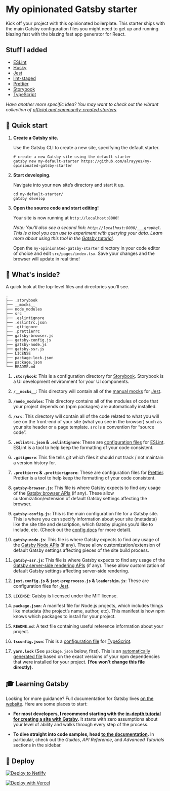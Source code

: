 # My opinionated Gatsby starter

Kick off your project with this opinionated boilerplate. This starter ships with the main Gatsby configuration files you might need to get up and running blazing fast with the blazing fast app generator for React.

## Stuff I added

- [ESLint](https://eslint.org/)
- [Husky](https://github.com/typicode/husky)
- [Jest](https://jestjs.io/)
- [lint-staged](https://github.com/okonet/lint-staged)
- [Prettier](https://prettier.io/)
- [Storybook](https://storybook.js.org/)
- [TypeScript](https://www.typescriptlang.org/)

_Have another more specific idea? You may want to check out the vibrant collection of [official and community-created starters](https://www.gatsbyjs.org/docs/gatsby-starters/)._

## 🚀 Quick start

1.  **Create a Gatsby site.**

    Use the Gatsby CLI to create a new site, specifying the default starter.

    ```shell
    # create a new Gatsby site using the default starter
    gatsby new my-default-starter https://github.com/alrayyes/my-opinionated-gatsby-starter
    ```

1.  **Start developing.**

    Navigate into your new site’s directory and start it up.

    ```shell
    cd my-default-starter/
    gatsby develop
    ```

1.  **Open the source code and start editing!**

    Your site is now running at `http://localhost:8000`!

    _Note: You'll also see a second link: _`http://localhost:8000/___graphql`_. This is a tool you can use to experiment with querying your data. Learn more about using this tool in the [Gatsby tutorial](https://www.gatsbyjs.org/tutorial/part-five/#introducing-graphiql)._

    Open the `my-opinionated-gatsby-starter` directory in your code editor of choice and edit `src/pages/index.tsx`. Save your changes and the browser will update in real time!

## 🧐 What's inside?

A quick look at the top-level files and directories you'll see.

    .
    ├── .storybook
    ├── __mocks__
    ├── node_modules
    ├── src
    ├── .eslintignore
    ├── .eslintrc.json
    ├── .gitignore
    ├── .prettierrc
    ├── gatsby-browser.js
    ├── gatsby-config.js
    ├── gatsby-node.js
    ├── gatsby-ssr.js
    ├── LICENSE
    ├── package-lock.json
    ├── package.json
    └── README.md

1.  **`.storybook`**: This is a configuration directory for [Storybook](https://storybook.js.org/). Storybook is a UI development environment for your UI components.

2.  **`/__mocks__`**: This directory will contain all of the [manual mocks](https://jestjs.io/docs/en/manual-mocks) for [Jest](https://jestjs.io/).

3.  **`/node_modules`**: This directory contains all of the modules of code that your project depends on (npm packages) are automatically installed.

4.  **`/src`**: This directory will contain all of the code related to what you will see on the front-end of your site (what you see in the browser) such as your site header or a page template. `src` is a convention for “source code”.

5.  **`.eslintrc.json` & `.eslintignore`**: These are [configuration files](https://eslint.org/docs/user-guide/configuring) for [ESLint](https://eslint.org/). ESLint is a tool to help keep the formatting of your code consistent.

6.  **`.gitignore`**: This file tells git which files it should not track / not maintain a version history for.

7.  **`.prettierrc` & `.prettierignore`**: These are configuration files for [Prettier](https://prettier.io/). Prettier is a tool to help keep the formatting of your code consistent.

8.  **`gatsby-browser.js`**: This file is where Gatsby expects to find any usage of the [Gatsby browser APIs](https://www.gatsbyjs.org/docs/browser-apis/) (if any). These allow customization/extension of default Gatsby settings affecting the browser.

9.  **`gatsby-config.js`**: This is the main configuration file for a Gatsby site. This is where you can specify information about your site (metadata) like the site title and description, which Gatsby plugins you’d like to include, etc. (Check out the [config docs](https://www.gatsbyjs.org/docs/gatsby-config/) for more detail).

10. **`gatsby-node.js`**: This file is where Gatsby expects to find any usage of the [Gatsby Node APIs](https://www.gatsbyjs.org/docs/node-apis/) (if any). These allow customization/extension of default Gatsby settings affecting pieces of the site build process.

11. **`gatsby-ssr.js`**: This file is where Gatsby expects to find any usage of the [Gatsby server-side rendering APIs](https://www.gatsbyjs.org/docs/ssr-apis/) (if any). These allow customization of default Gatsby settings affecting server-side rendering.

12. **`jest.config.js` & `jest-preprocess.js` & `loadershim.js`**: These are configuration files for [Jest](https://jestjs.io/).

13. **`LICENSE`**: Gatsby is licensed under the MIT license.

14. **`package.json`**: A manifest file for Node.js projects, which includes things like metadata (the project’s name, author, etc). This manifest is how npm knows which packages to install for your project.

15. **`README.md`**: A text file containing useful reference information about your project.

16. **`tsconfig.json`**: This is a [configuration file](https://www.typescriptlang.org/docs/handbook/tsconfig-json.html) for [TypeScript](https://www.typescriptlang.org/).

17. **`yarn.lock`** (See `package.json` below, first). This is an [automatically generated file](https://classic.yarnpkg.com/en/docs/yarn-lock/) based on the exact versions of your npm dependencies that were installed for your project. **(You won’t change this file directly).**

## 🎓 Learning Gatsby

Looking for more guidance? Full documentation for Gatsby lives [on the website](https://www.gatsbyjs.org/). Here are some places to start:

- **For most developers, I recommend starting with the [in-depth tutorial for creating a site with Gatsby](https://www.gatsbyjs.org/tutorial/).** It starts with zero assumptions about your level of ability and walks through every step of the process.

- **To dive straight into code samples, head [to the documentation](https://www.gatsbyjs.org/docs/).** In particular, check out the _Guides_, _API Reference_, and _Advanced Tutorials_ sections in the sidebar.

## 💫 Deploy

[![Deploy to Netlify](https://www.netlify.com/img/deploy/button.svg)](https://app.netlify.com/start/deploy?repository=https://github.com/alrayyes/my-opinionated-gatsby-starter)

[![Deploy with Vercel](https://vercel.com/button)](https://vercel.com/import/project?template=https://github.com/alrayyes/my-opinionated-gatsby-starter)
